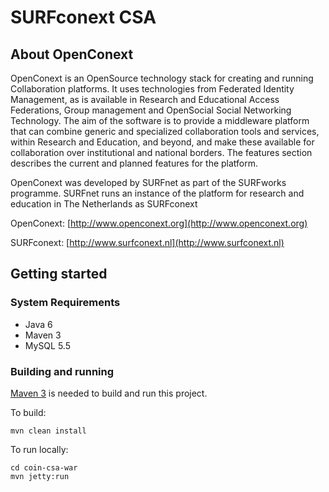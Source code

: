 # SURFconext CSA

## About OpenConext

OpenConext is an OpenSource technology stack for creating and running Collaboration platforms. It uses technologies from Federated Identity Management, as is available in Research and Educational Access Federations, Group management and OpenSocial Social Networking Technology. The aim of the software is to provide a middleware platform that can combine generic and specialized collaboration tools and services, within Research and Education, and beyond, and make these available for collaboration over institutional and national borders. The features section describes the current and planned features for the platform.

OpenConext was developed by SURFnet as part of the SURFworks programme. SURFnet runs an instance of the platform for research and education in The Netherlands as SURFconext


OpenConext: [http://www.openconext.org](http://www.openconext.org)

SURFconext: [http://www.surfconext.nl](http://www.surfconext.nl)


## Getting started

### System Requirements

- Java 6
- Maven 3
- MySQL 5.5

### Building and running

[Maven 3](http://maven.apache.org) is needed to build and run this project.

To build:

    mvn clean install

To run locally:

    cd coin-csa-war
    mvn jetty:run

